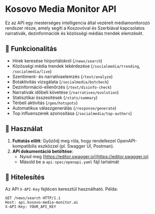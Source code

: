 # Kosovo Media Monitor API

Ez az API egy mesterséges intelligencia által vezérelt médiamonitorozó rendszer része, amely segíti a Koszovóval és Szerbiával kapcsolatos narratívák, dezinformációk és közösségi médiás trendek elemzését.

## 📌 Funkcionalitás

- Hírek keresése hírportálokról (`/news/search`)
- Közösségi média trendek lekérdezése (`/socialmedia/trending`, `/socialmedia/live`)
- Szentiment- és narratívaelemzés (`/text/analyze`)
- Botaktivitás vizsgálata (`/socialmedia/botcheck`)
- Dezinformáció-ellenőrzés (`/text/disinfo-check`)
- Narratívák időbeli követése (`/narratives/evolution`)
- Statisztikai összesítések (`/stats/summary`)
- Térbeli aktivitás (`/geo/hotspots`)
- Automatikus válaszgenerálás (`/response/generate`)
- Top influenszerek azonosítása (`/socialmedia/top-authors`)

## 🚀 Használat

1. **Futtatás előtt**: Győződj meg róla, hogy rendelkezel OpenAPI-kompatibilis eszközzel (pl. Swagger UI, Postman).
2. **API dokumentáció betöltése**:
   - Nyisd meg [https://editor.swagger.io](https://editor.swagger.io)
   - Másold be a `api-spec/openapi.yaml` fájl tartalmát

## 🔐 Hitelesítés

Az API `X-API-Key` fejlécen keresztül használható. Példa:
```http
GET /news/search HTTP/1.1
Host: api.kosovo-media-monitor.ai
X-API-Key: YOUR_API_KEY
